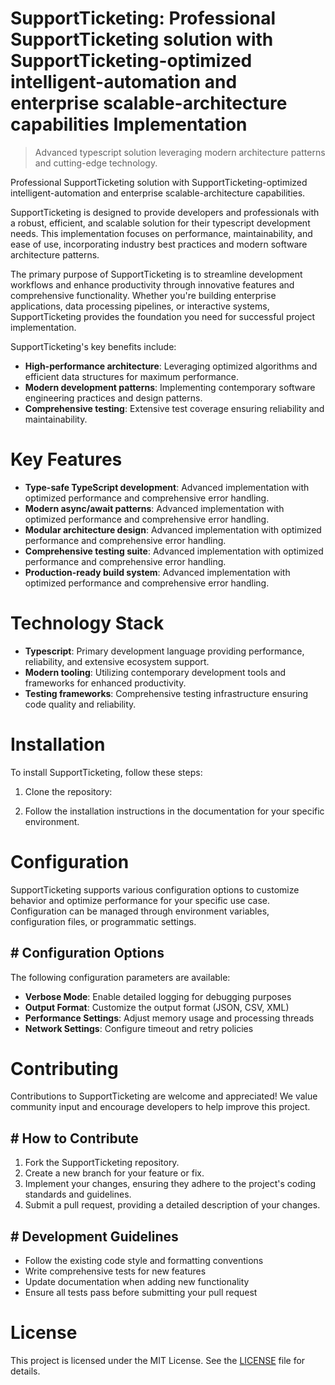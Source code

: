 <!-- fallback_SupportTicketing_20250810044402_88359 -->

# SupportTicketing: Professional SupportTicketing solution with SupportTicketing-optimized intelligent-automation and enterprise scalable-architecture capabilities Implementation
> Advanced typescript solution leveraging modern architecture patterns and cutting-edge technology.

Professional SupportTicketing solution with SupportTicketing-optimized intelligent-automation and enterprise scalable-architecture capabilities.

SupportTicketing is designed to provide developers and professionals with a robust, efficient, and scalable solution for their typescript development needs. This implementation focuses on performance, maintainability, and ease of use, incorporating industry best practices and modern software architecture patterns.

The primary purpose of SupportTicketing is to streamline development workflows and enhance productivity through innovative features and comprehensive functionality. Whether you're building enterprise applications, data processing pipelines, or interactive systems, SupportTicketing provides the foundation you need for successful project implementation.

SupportTicketing's key benefits include:

* **High-performance architecture**: Leveraging optimized algorithms and efficient data structures for maximum performance.
* **Modern development patterns**: Implementing contemporary software engineering practices and design patterns.
* **Comprehensive testing**: Extensive test coverage ensuring reliability and maintainability.

# Key Features

* **Type-safe TypeScript development**: Advanced implementation with optimized performance and comprehensive error handling.
* **Modern async/await patterns**: Advanced implementation with optimized performance and comprehensive error handling.
* **Modular architecture design**: Advanced implementation with optimized performance and comprehensive error handling.
* **Comprehensive testing suite**: Advanced implementation with optimized performance and comprehensive error handling.
* **Production-ready build system**: Advanced implementation with optimized performance and comprehensive error handling.

# Technology Stack

* **Typescript**: Primary development language providing performance, reliability, and extensive ecosystem support.
* **Modern tooling**: Utilizing contemporary development tools and frameworks for enhanced productivity.
* **Testing frameworks**: Comprehensive testing infrastructure ensuring code quality and reliability.

# Installation

To install SupportTicketing, follow these steps:

1. Clone the repository:


2. Follow the installation instructions in the documentation for your specific environment.

# Configuration

SupportTicketing supports various configuration options to customize behavior and optimize performance for your specific use case. Configuration can be managed through environment variables, configuration files, or programmatic settings.

## # Configuration Options

The following configuration parameters are available:

* **Verbose Mode**: Enable detailed logging for debugging purposes
* **Output Format**: Customize the output format (JSON, CSV, XML)
* **Performance Settings**: Adjust memory usage and processing threads
* **Network Settings**: Configure timeout and retry policies

# Contributing

Contributions to SupportTicketing are welcome and appreciated! We value community input and encourage developers to help improve this project.

## # How to Contribute

1. Fork the SupportTicketing repository.
2. Create a new branch for your feature or fix.
3. Implement your changes, ensuring they adhere to the project's coding standards and guidelines.
4. Submit a pull request, providing a detailed description of your changes.

## # Development Guidelines

* Follow the existing code style and formatting conventions
* Write comprehensive tests for new features
* Update documentation when adding new functionality
* Ensure all tests pass before submitting your pull request

# License

This project is licensed under the MIT License. See the [LICENSE](https://github.com/laurindoisaac/SupportTicketing/blob/main/LICENSE) file for details.
